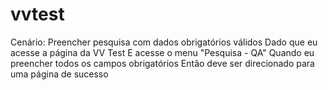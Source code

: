 # vvtest
Cenário: Preencher pesquisa com dados obrigatórios válidos Dado que eu acesse a página da VV Test E acesse o menu "Pesquisa - QA" Quando eu preencher todos os campos obrigatórios  Então deve ser direcionado para uma página de sucesso
